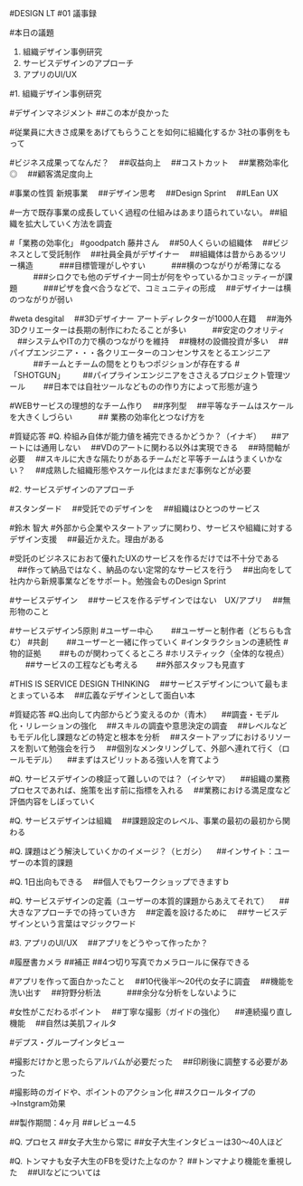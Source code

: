 #DESIGN LT #01 議事録

#本日の議題

1. 組織デザイン事例研究
2. サービスデザインのアプローチ
3. アプリのUI/UX


#1. 組織デザイン事例研究

#デザインマネジメント
 ##この本が良かった

#従業員に大きさ成果をあげてもらうことを如何に組織化するか
3社の事例をもって

#ビジネス成果ってなんだ？
　##収益向上
　##コストカット
　##業務効率化◎
　##顧客満足度向上

#事業の性質
 新規事業
　##デザイン思考
　##Design Sprint
　##LEan UX

#一方で既存事業の成長していく過程の仕組みはあまり語られていない。
##組織を拡大していく方法を調査

#「業務の効率化」
#goodpatch 藤井さん
　##50人くらいの組織体
　##ビジネスとして受託制作
　##社員全員がデザイナー
　##組織体は昔からあるツリー構造
　　　###目標管理がしやすい
　　　###横のつながりが希薄になる
　　　###シロクでも他のデザイナー同士が何をやっているかコミッティーが課題
　　　###ピザを食べ合うなどで、コミュニティの形成
　##デザイナーは横のつながりが弱い

#weta desgital
　##3Dデザイナー アートディレクターが1000人在籍
　##海外3Dクリエーターは長期の制作にわたることが多い
　　　##安定のクオリティ
　##システムやITの力で横のつながりを維持
　##機材の設備投資が多い
　##パイプエンジニア・・・各クリエーターのコンセンサスをとるエンジニア
　　　##チームとチームの間をとりもつポジションが存在する
#「SHOTGUN」
　　##パイプラインエンジニアをささえるプロジェクト管理ツール
　　##日本では自社ツールなどものの作り方によって形態が違う

#WEBサービスの理想的なチーム作り
　##序列型
　##平等なチームはスケールを大きくしづらい
　　　## 業務の効率化とつなげ方を

#質疑応答
#Q. 枠組み自体が能力値を補完できるかどうか？（イナギ）
　##アートには通用しない
　##VDのアートに関わる以外は実現できる
　##時間軸が必要
　##スキルに大きな隔たりがあるチームだと平等チームはうまくいかない？
　##成熟した組織形態やスケール化はまだまだ事例などが必要



#2. サービスデザインのアプローチ

#スタンダード
　##受託でのデザインを
　##組織はひとつのサービス

#鈴木 智大
#外部から企業やスタートアップに関わり、サービスや組織に対するデザイン支援
　##最近かえた。理由がある

#受託のビジネスにおおて優れたUXのサービスを作るだけでは不十分である
　##作って納品ではなく、納品のない定常的なサービスを行う
　##出向をして社内から新規事業などをサポート。勉強会ものDesign Sprint

#サービスデザイン
　##サービスを作るデザインではない　UX/アプリ
　##無形物のこと

#サービスデザイン5原則
#ユーザー中心
　　##ユーザーと制作者（どちらも含む）
#共創
　　##ユーザーと一緒に作っていく
#インタラクションの連続性
#物的証拠
　　##ものが関わってくるところ
#ホリスティック（全体的な視点）
　　##サービスの工程なども考える
　　##外部スタッフも見直す

#THIS IS SERVICE DESIGN THINKING
　##サービスデザインについて最もまとまっている本
　##広義なデザインとして面白い本

#質疑応答
#Q.出向して内部からどう変えるのか（青木）
　##調査・モデル化・リレーションの強化
　##スキルの調査や意思決定の調査
　##レベルなどもモデル化し課題などの特定と根本を分析
　##スタートアップにおけるリソースを割いて勉強会を行う
　##個別なメンタリングして、外部へ連れて行く（ロールモデル）
　##まずはスピリットある強い人を育てよう

#Q. サービスデザインの検証って難しいのでは？（イシヤマ）
　##組織の業務プロセスであれば、施策を出す前に指標を入れる
　##業務における満足度など 評価内容をしぼっていく

#Q. サービスデザインは組織
　##課題設定のレベル、事業の最初の最初から関わる

#Q. 課題はどう解決していくかのイメージ？（ヒガシ）
　##インサイト：ユーザーの本質的課題

#Q. 1日出向もできる
　##個人でもワークショップできますｂ

#Q. サービスデザインの定義（ユーザーの本質的課題からあえてそれて）
　##大きなアプローチでの持っていき方
　##定義を設けるために
　##サービスデザインという言葉はマジックワード


#3. アプリのUI/UX
　##アプリをどうやって作ったか？

#履歴書カメラ
##補正
##4つ切り写真でカメラロールに保存できる

#アプリを作って面白かったこと
　##10代後半〜20代の女子に調査
　##機能を洗い出す
　##狩野分析法
　　　###余分な分析をしないように

#女性がこだわるポイント
　##丁寧な撮影（ガイドの強化）
　##連続撮り直し機能
　##自然は美肌フィルタ

#デプス・グループインタビュー

#撮影だけかと思ったらアルバムが必要だった
　##印刷後に調整する必要があった

#撮影時のガイドや、ポイントのアクション化
##スクロールタイプの→Instgram効果

##製作期間：4ヶ月
##レビュー4.5

#Q. プロセス
##女子大生から常に
##女子大生インタビューは30〜40人ほど

#Q. トンマナも女子大生のFBを受けた上なのか？
##トンマナより機能を重視した
　##UIなどについては